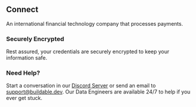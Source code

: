 ## Connect 

An international financial technology company that processes payments.

### Securely Encrypted

Rest assured, your credentials are securely encrypted to keep your information safe.

### Need Help?

Start a conversation in our [Discord Server](https://discord.com/invite/47AJ42Wzys) or send an email to [support@buildable.dev](mailto:https://discord.com/invite/47AJ42Wzys). Our Data Engineers are available 24/7 to help if you ever get stuck.